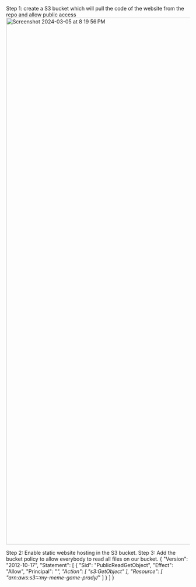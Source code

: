 Step 1: create a S3 bucket which will pull the code of the website from the repo and allow public access
<img width="1440" alt="Screenshot 2024-03-05 at 8 19 56 PM" src="https://github.com/prady13/codepipeline-s3-game/assets/62207613/bb7d1b7a-efd9-45a7-9d59-bdafbd1607d9">

Step 2: Enable static website hosting in the S3 bucket.
Step 3: Add the bucket policy to allow everybody to read all files on our bucket.
{
    "Version": "2012-10-17",
    "Statement": [
    	{
        	"Sid": "PublicReadGetObject",
        	"Effect": "Allow",
        	"Principal": "*",
        	"Action": [
            	"s3:GetObject"
        	],
        	"Resource": [
                "arn:aws:s3:::my-meme-game-prady/*"
        	]
    	}
    ]
}

